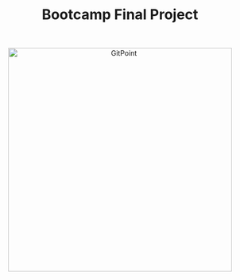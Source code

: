 <h1 align="center"> Bootcamp Final Project </h1> <br>
<p align="center">
  <a href="#">
    <img alt="GitPoint" title="GitPoint" src="readme/Pvol1.png" width="450">
  </a>
</p>
